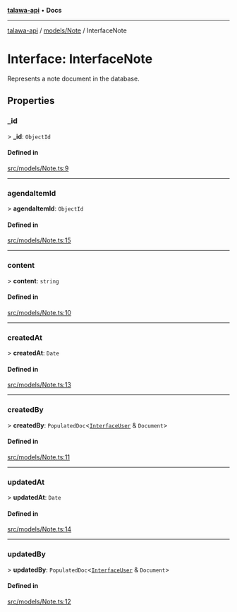 [**talawa-api**](../../../README.md) • **Docs**

***

[talawa-api](../../../modules.md) / [models/Note](../README.md) / InterfaceNote

# Interface: InterfaceNote

Represents a note document in the database.

## Properties

### \_id

\> **\_id**: `ObjectId`

#### Defined in

[src/models/Note.ts:9](https://github.com/PalisadoesFoundation/talawa-api/blob/bba5d82264abb62b9e358a3d3fe1af18a8a8f6e4/src/models/Note.ts#L9)

***

### agendaItemId

\> **agendaItemId**: `ObjectId`

#### Defined in

[src/models/Note.ts:15](https://github.com/PalisadoesFoundation/talawa-api/blob/bba5d82264abb62b9e358a3d3fe1af18a8a8f6e4/src/models/Note.ts#L15)

***

### content

\> **content**: `string`

#### Defined in

[src/models/Note.ts:10](https://github.com/PalisadoesFoundation/talawa-api/blob/bba5d82264abb62b9e358a3d3fe1af18a8a8f6e4/src/models/Note.ts#L10)

***

### createdAt

\> **createdAt**: `Date`

#### Defined in

[src/models/Note.ts:13](https://github.com/PalisadoesFoundation/talawa-api/blob/bba5d82264abb62b9e358a3d3fe1af18a8a8f6e4/src/models/Note.ts#L13)

***

### createdBy

\> **createdBy**: `PopulatedDoc`\<[`InterfaceUser`](../../User/interfaces/InterfaceUser.md) & `Document`\>

#### Defined in

[src/models/Note.ts:11](https://github.com/PalisadoesFoundation/talawa-api/blob/bba5d82264abb62b9e358a3d3fe1af18a8a8f6e4/src/models/Note.ts#L11)

***

### updatedAt

\> **updatedAt**: `Date`

#### Defined in

[src/models/Note.ts:14](https://github.com/PalisadoesFoundation/talawa-api/blob/bba5d82264abb62b9e358a3d3fe1af18a8a8f6e4/src/models/Note.ts#L14)

***

### updatedBy

\> **updatedBy**: `PopulatedDoc`\<[`InterfaceUser`](../../User/interfaces/InterfaceUser.md) & `Document`\>

#### Defined in

[src/models/Note.ts:12](https://github.com/PalisadoesFoundation/talawa-api/blob/bba5d82264abb62b9e358a3d3fe1af18a8a8f6e4/src/models/Note.ts#L12)
